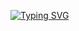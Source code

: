 [![Typing SVG](https://readme-typing-svg.demolab.com?font=Rowdies&size=16&duration=2000&pause=300&color=800000&vCenter=true&width=430&lines=I+am+the+Bone+of+my+Sword;Steel+is+my+Body+and+Fire+is+my+Blood.;I+have+created+over+a+Thousand+Blades%2C;Unknown+to+Death%2C;Nor+known+to+Life.;Have+withstood+Pain+to+create+many+Weapons;Yet+those+Hands+will+never+hold+Anything.;So%2C+as+I+Pray--;Unlimited+Blade+Works)](https://git.io/typing-svg)
